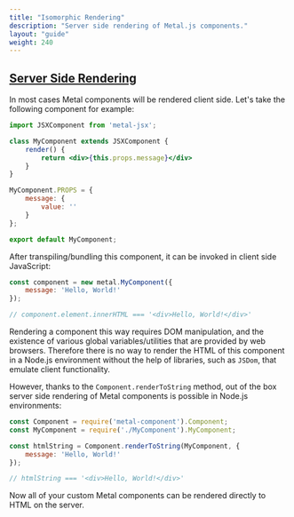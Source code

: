 ```yaml
---
title: "Isomorphic Rendering"
description: "Server side rendering of Metal.js components."
layout: "guide"
weight: 240
---
```


<article id="server_rendering">

## [Server Side Rendering](#server_rendering)

In most cases Metal components will be rendered client side. Let's take the
following component for example:

```jsx
import JSXComponent from 'metal-jsx';

class MyComponent extends JSXComponent {
	render() {
		return <div>{this.props.message}</div>
	}
}

MyComponent.PROPS = {
	message: {
		value: ''
	}
};

export default MyComponent;
```

After transpiling/bundling this component, it can be invoked in client side
JavaScript:

```javascript
const component = new metal.MyComponent({
	message: 'Hello, World!'
});

// component.element.innerHTML === '<div>Hello, World!</div>'
```

Rendering a component this way requires DOM manipulation, and the existence of
various global variables/utilities that are provided by web browsers. Therefore 
there is no way to render the HTML of this component in a Node.js
environment without the help of libraries, such as `JSDom`, that emulate client
functionality.

However, thanks to the `Component.renderToString` method, out of the box server
side rendering of Metal components is possible in Node.js environments:

```javascript
const Component = require('metal-component').Component;
const MyComponent = require('./MyComponent').MyComponent;

const htmlString = Component.renderToString(MyComponent, {
	message: 'Hello, World!'
});

// htmlString === '<div>Hello, World!</div>'
```

Now all of your custom Metal components can be rendered directly to HTML on the
server.

</article>